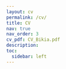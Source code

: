 ```yaml
---
layout: cv
permalink: /cv/
title: CV
nav: true
nav_order: 3
cv_pdf: CV_Bikia.pdf
description:
toc:
  sidebar: left
---
```

